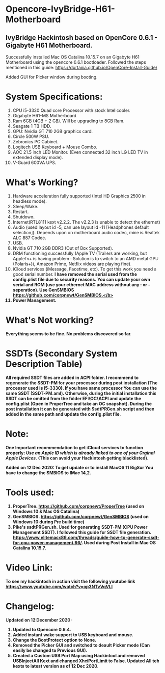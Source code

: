 # Opencore-IvyBridge-H61-Motherboard
IvyBridge Hackintosh based on OpenCore 0.6.1 - Gigabyte H61 Motherboard. 
------------------------------------------------------------------------
Successfully installed Mac OS Catalina 10.15.7 on an Gigabyte H61 Motherboard using the opencore 0.6.1 bootloader.
Followed the steps mentioned in this guide: https://dortania.github.io/OpenCore-Install-Guide/

Added GUI for Picker window during booting. 

System Specifications:
=====================
1. CPU i5-3330 Quad core Processor with stock Intel cooler.
2. Gigabyte H61-MS Motherboard.
3. Ram 6GB (4GB + 2 GB). Will be upgrading to 8GB Ram.
4. Seagate 1 TB HDD.
5. GPU: Nvidia GT 710 2GB graphics card.
6. Circle 500W PSU.
7. Zebronics PC Cabinet.
8. Logitech USB Keyboard + Mouse Combo.
9. AOC 21.5 inch LED Monitor. (Even connected 32 inch LG LED TV in extended display mode).
10. V-Guard 600VA UPS.

What's Working?
===============
1. Hardware acceleration fully supported (Intel HD Graphics 2500 in headless mode).
2. Sleep/Wake.
3. Restart.
4. Shutdown.
5. Internet(RTL8111 kext v2.2.2. The v2.2.3 is unable to detect the ethernet)
6. Audio (used layout id -5, can use layout id -11 [Headphones default selection]). Depends upon on motherboard audio codec, mine is Realtek ALC 887 Codec.
7. USB.
8. Nvidia GT 710 2GB DDR3 (Out of Box Supported).
9. DRM functioning successfully (Apple TV (Trailers are working, but AppleTv+ is having problem : Solution is to switch to an AMD metal GPU (Polaris+)), Amazon Prime, Netflix videos are playing fine).
10. iCloud services (iMessage, Facetime, etc). To get this work you need a good serial number. <b>I have removed the serial used from the config.plist file due to security reasons. You can update your own serial and ROM (use your ethernet MAC address without any : or - seperation). Use GenSMBIOS https://github.com/corpnewt/GenSMBIOS.</b>
11. Power Management.

What's Not working?
==================
Everything seems to be fine. No problems discovered so far.

SSDTs (Secondary System Description Table)
==========================================

All required SSDT files are added in ACPI folder. <b>I recommend to regenerate the SSDT-PM for your processor during post installation (The processor used is i5-3330)</b>. If you have same processor
You can use the same SSDT (SSDT-PM.aml).
Otherwise, during the initial installation this SSDT can be omitted from the folder EFI\OC\ACPI and update the config.plist (Open in ProperTree and take an OC snapshot).
During the post installation it can be generated with SsdtPRGen.sh script and then added in the same path and update the config.plist file.

Note:
=====

One Important recommendation to get iCloud services to function properly: <b><i>Use an Apple ID which is already linked to one of your Orginal Apple Devices.</i></b> (This can avoid your Hackintosh getting blacklisted).

<b>Added on 12 Dec 2020:</b>
To get update or to install MacOS 11 BigSur You have to change the SMBIOS to IMac 14,2. 

Tools used:
==========
1. ProperTree. https://github.com/corpnewt/ProperTree (used on Windows 10 & Mac OS Catalina) 
2. GenSMBIOS. https://github.com/corpnewt/GenSMBIOS   (used on Windows 10 during Pre build time)
3. Pike's ssdtPRGen.sh. Used for generating SSDT-PM (CPU Power Management SSDT). I followed this guide for SSDT file generation. https://www.elitemacx86.com/threads/guide-how-to-generate-ssdt-for-cpu-power-management.96/. Used during Post Install in Mac OS Catalina 10.15.7.

Video Link:
==========
To see my hackintosh in action visit the following youtube link https://www.youtube.com/watch?v=op3NTvVqVLI

Changelog:
==========
Updated on 12 December 2020:
1. Updated to <b>Opencore 0.6.4</b>.
2. Added instant wake support to USB keyboard and mouse. 
3. Change the <b>BootProtect</b> option to <b>None</b>.
4. Removed the Picker GUI and switched to deault Picker mode (Can easily be changed to Previous GUI).
5. Created a Custom USB Port Map using Hackintool and removed USBInjectAll Kext and changed <b>XhciPortLimit</b> to <b>False</b>. Updated All teh kexts to latest version as of 12 Dec 2020.
